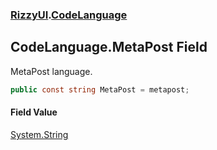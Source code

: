 ### [RizzyUI](RizzyUI 'RizzyUI').[CodeLanguage](RizzyUI.CodeLanguage 'RizzyUI.CodeLanguage')

## CodeLanguage.MetaPost Field

MetaPost language.

```csharp
public const string MetaPost = metapost;
```

#### Field Value
[System.String](https://docs.microsoft.com/en-us/dotnet/api/System.String 'System.String')